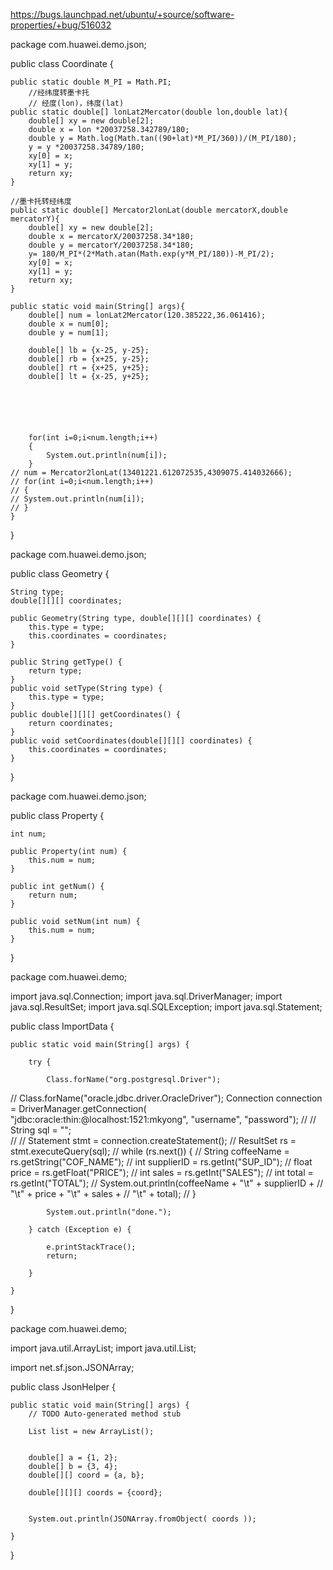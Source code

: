 https://bugs.launchpad.net/ubuntu/+source/software-properties/+bug/516032

package com.huawei.demo.json;

public class Coordinate {

	public static double M_PI = Math.PI;
		//经纬度转墨卡托
		// 经度(lon)，纬度(lat)
	public static double[] lonLat2Mercator(double lon,double lat){
		double[] xy = new double[2];
		double x = lon *20037258.342789/180;
		double y = Math.log(Math.tan((90+lat)*M_PI/360))/(M_PI/180);
		y = y *20037258.34789/180;
		xy[0] = x;
		xy[1] = y;
		return xy;
	}
	
	//墨卡托转经纬度
	public static double[] Mercator2lonLat(double mercatorX,double mercatorY){
		double[] xy = new double[2];
		double x = mercatorX/20037258.34*180;
		double y = mercatorY/20037258.34*180;
		y= 180/M_PI*(2*Math.atan(Math.exp(y*M_PI/180))-M_PI/2);
		xy[0] = x;
		xy[1] = y;
		return xy;
	}
	
	public static void main(String[] args){
		double[] num = lonLat2Mercator(120.385222,36.061416);
		double x = num[0];
		double y = num[1];
		
		double[] lb = {x-25, y-25};
		double[] rb = {x+25, y-25};
		double[] rt = {x+25, y+25};
		double[] lt = {x-25, y+25};
		
		
		
		
		
		
		for(int i=0;i<num.length;i++)
		{
			System.out.println(num[i]);
		}
	// num = Mercator2lonLat(13401221.612072535,4309075.414032666);
	// for(int i=0;i<num.length;i++)
	// {
	// System.out.println(num[i]);
	// }
	}

}



package com.huawei.demo.json;

public class Geometry {
	
	String type;
	double[][][] coordinates;
	
	public Geometry(String type, double[][][] coordinates) {
		this.type = type;
		this.coordinates = coordinates;
	}
	
	public String getType() {
		return type;
	}
	public void setType(String type) {
		this.type = type;
	}
	public double[][][] getCoordinates() {
		return coordinates;
	}
	public void setCoordinates(double[][][] coordinates) {
		this.coordinates = coordinates;
	}
	

}

package com.huawei.demo.json;

public class Property {
	
	int num;
	
	public Property(int num) {
		this.num = num;
	}

	public int getNum() {
		return num;
	}

	public void setNum(int num) {
		this.num = num;
	}
	
	

}


package com.huawei.demo;


import java.sql.Connection;
import java.sql.DriverManager;
import java.sql.ResultSet;
import java.sql.SQLException;
import java.sql.Statement;

public class ImportData {

	public static void main(String[] args) {
		
		try {
			 
			Class.forName("org.postgresql.Driver");
//			Class.forName("oracle.jdbc.driver.OracleDriver");
			Connection connection = DriverManager.getConnection(
					"jdbc:oracle:thin:@localhost:1521:mkyong", "username",
					"password");
//
//			String sql = "";  
//
//			Statement stmt = connection.createStatement();
//	        ResultSet rs = stmt.executeQuery(sql);
//	        while (rs.next()) {
//	            String coffeeName = rs.getString("COF_NAME");
//	            int supplierID = rs.getInt("SUP_ID");
//	            float price = rs.getFloat("PRICE");
//	            int sales = rs.getInt("SALES");
//	            int total = rs.getInt("TOTAL");
//	            System.out.println(coffeeName + "\t" + supplierID +
//	                               "\t" + price + "\t" + sales +
//	                               "\t" + total);
//        	}
			
			System.out.println("done.");

		} catch (Exception e) {
 
			e.printStackTrace();
			return;
 
		}

	}
	
}



package com.huawei.demo;

import java.util.ArrayList;
import java.util.List;

import net.sf.json.JSONArray;

public class JsonHelper {

	public static void main(String[] args) {
		// TODO Auto-generated method stub
		
		List list = new ArrayList();
		
		
		double[] a = {1, 2};
		double[] b = {3, 4};
		double[][] coord = {a, b};
		
		double[][][] coords = {coord};
		
		
		System.out.println(JSONArray.fromObject( coords ));
		
	}

}


